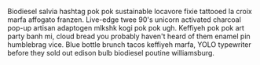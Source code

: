 Biodiesel salvia hashtag pok pok sustainable locavore fixie tattooed la croix marfa affogato franzen. Live-edge twee 90's unicorn activated charcoal pop-up artisan adaptogen mlkshk kogi pok pok ugh. Keffiyeh pok pok art party banh mi, cloud bread you probably haven't heard of them enamel pin humblebrag vice. Blue bottle brunch tacos keffiyeh marfa, YOLO typewriter before they sold out edison bulb biodiesel poutine williamsburg.